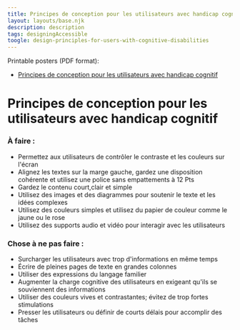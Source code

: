 ```yaml
---
title: Principes de conception pour les utilisateurs avec handicap cognitif
layout: layouts/base.njk
description: description
tags: designingAccessible
toogle: design-principles-for-users-with-cognitive-disabilities
---
```

<p>Printable posters <span id="das1">(PDF format)</span>:</p>
<ul>
			<li><a href="{{ rootPath }}docs/posters/Cognitif-fr_2023.pdf" id="das3" aria-labelledby="das3 das1">Principes de conception pour les utilisateurs avec handicap cognitif</a></li></ul>

# Principes de conception pour les utilisateurs avec handicap cognitif

<div class="row">
	<div class="col-md-6">

### À faire :

*   Permettez aux utilisateurs de contrôler le contraste et les couleurs sur l'écran
*   Alignez les textes sur la marge gauche, gardez une disposition cohérente et utilisez une police sans empattements à 12 Pts
*   Gardez le contenu court,clair et simple
*   Utilisez des images et des diagrammes pour soutenir le texte et les idées complexes
*   Utilisez des couleurs simples et utilisez du papier de couleur comme le jaune ou le rose
*   Utilisez des supports audio et vidéo pour interagir avec les utilisateurs
	</div>
	<div class="col-md-6">

### Chose à ne pas faire :

*   Surcharger les utilisateurs avec trop d'informations en même temps
*   Écrire de pleines pages de texte en grandes colonnes
*   Utiliser des expressions du langage familier
*   Augmenter la charge cognitive des utilisateurs en exigeant qu'ils se souviennent des informations
*   Utiliser des couleurs vives et contrastantes; évitez de trop fortes stimulations
*   Presser les utilisateurs ou définir de courts délais pour accomplir des tâches
	</div>
</div>

